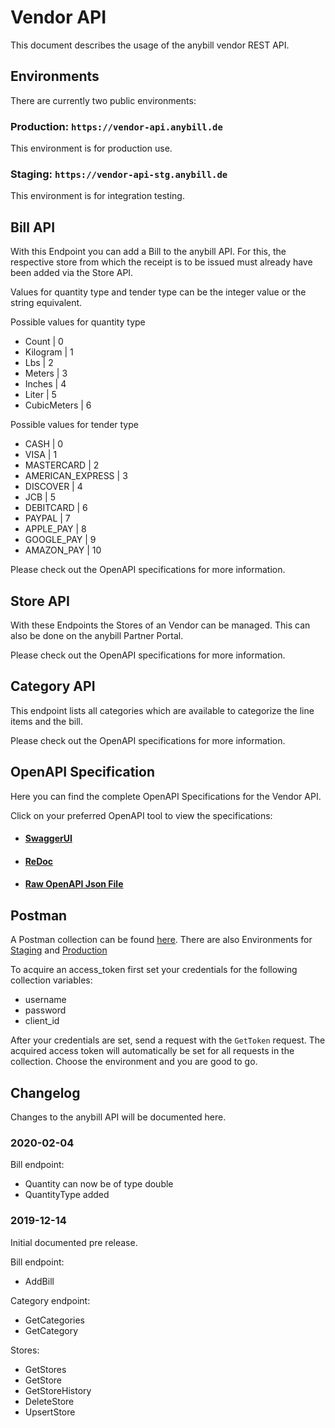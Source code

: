 # Vendor API
This document describes the usage of the anybill vendor REST API.

## Environments
There are currently two public environments:

### Production: `https://vendor-api.anybill.de`
This environment is for production use.

### Staging: `https://vendor-api-stg.anybill.de`
This environment is for integration testing.

## Bill API
<p>
  With this Endpoint you can add a Bill to the anybill API.
  For this, the respective store from which the receipt is to be issued must already have been added via the Store API.
</p>
<p>
Values for quantity type and tender type can be the integer value or the string equivalent.

Possible values for quantity type
- Count | 0
- Kilogram | 1
- Lbs | 2
- Meters | 3
- Inches | 4
- Liter | 5
- CubicMeters | 6


Possible values for tender type
- CASH | 0
- VISA | 1
- MASTERCARD | 2
- AMERICAN_EXPRESS | 3
- DISCOVER | 4
- JCB | 5
- DEBITCARD | 6
- PAYPAL | 7
- APPLE_PAY | 8
- GOOGLE_PAY | 9
- AMAZON_PAY | 10
</p>
<p>
  Please check out the OpenAPI specifications for more information.
</p>

## Store API
<p>
  With these Endpoints the Stores of an Vendor can be managed.
  This can also be done on the anybill Partner Portal.
</p>
<p>
  Please check out the OpenAPI specifications for more information.
</p>

## Category API
<p>
  This endpoint lists all categories which are available to categorize the line items and the bill.
</p>
<p>
  Please check out the OpenAPI specifications for more information.
</p>

## OpenAPI Specification
<p>
  Here you can find the complete OpenAPI Specifications for the Vendor API.
</p>
<p>
  Click on your preferred OpenAPI tool to view the specifications:
</p>

- #### [SwaggerUI](https://vendor-api-stg.anybill.de/index.html)
- #### [ReDoc](https://redocly.github.io/redoc/?url=https://vendor-api-stg.anybill.de/swagger/v1/swagger.json)
- #### [Raw OpenAPI Json File](https://vendor-api-stg.anybill.de/swagger/v1/swagger.json)

## Postman
A Postman collection can be found [here](./Postman/Anybill%20Vendor%20Api.postman_collection.json).
There are also Environments for [Staging](./Postman/Environments/Anybill%20VendorApi%20Staging.postman_environment.json) and [Production](./Postman/Environments/Anybill%20VendorApi%20Production.postman_environment.json)

To acquire an access_token first set your credentials for the following collection variables:
- username
- password
- client_id

After your credentials are set, send a request with the `GetToken` request. The acquired access token will automatically be set for all requests in the collection. Choose the environment and you are good to go. 

## Changelog
Changes to the anybill API will be documented here.

### 2020-02-04

Bill endpoint:
- Quantity can now be of type double
- QuantityType added

### 2019-12-14
Initial documented pre release.

Bill endpoint:
- AddBill

Category endpoint:
- GetCategories
- GetCategory

Stores:
- GetStores
- GetStore
- GetStoreHistory
- DeleteStore
- UpsertStore

